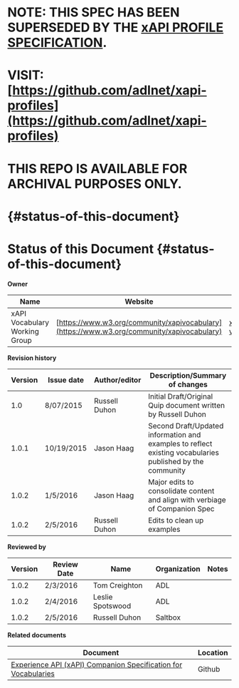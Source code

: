 # NOTE: THIS SPEC HAS BEEN SUPERSEDED BY THE [xAPI PROFILE SPECIFICATION](https://github.com/adlnet/xapi-profiles).

# VISIT: [https://github.com/adlnet/xapi-profiles](https://github.com/adlnet/xapi-profiles)

# THIS REPO IS AVAILABLE FOR ARCHIVAL PURPOSES ONLY.

#  {#status-of-this-document}

# Status of this Document {#status-of-this-document}

**Owner**

| Name | Website | Email |
| --- | --- | --- |
| xAPI Vocabulary Working Group | [https://www.w3.org/community/xapivocabulary](https://www.w3.org/community/xapivocabulary) | xapi-vocabulary@adlnet.gov |

**Revision history**

| Version | Issue date | Author/editor | Description/Summary of changes |
| --- | --- | --- | --- |
| 1.0 | 8/07/2015 | Russell Duhon | Initial Draft/Original Quip document written by Russell Duhon |
| 1.0.1 | 10/19/2015 | Jason Haag | Second Draft/Updated information and examples to reflect existing vocabularies published by the community |
| 1.0.2 | 1/5/2016 | Jason Haag | Major edits to consolidate content and align with verbiage of Companion Spec |
| 1.0.2 | 2/5/2016 | Russell Duhon | Edits to clean up examples |

**Reviewed by**

| Version | Review Date | Name | Organization | Notes |
| --- | --- | --- | --- | --- |
| 1.0.2 | 2/3/2016 | Tom Creighton | ADL |  |
| 1.0.2 | 2/4/2016 | Leslie Spotswood | ADL |  |
| 1.0.2 | 2/5/2016 | Russell Duhon | Saltbox |  |

**Related documents**

| Document | Location |
| --- | --- |
| [Experience API \(xAPI\) Companion Specification for Vocabularies](https://github.com/adlnet/companion-specification-for-xapi-vocabularies/blob/master/SUMMARY.md) | Github |



